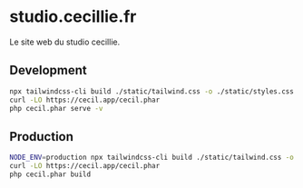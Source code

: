 # studio.cecillie.fr

Le site web du studio cecillie.

## Development

```bash
npx tailwindcss-cli build ./static/tailwind.css -o ./static/styles.css
curl -LO https://cecil.app/cecil.phar
php cecil.phar serve -v
```

## Production

```bash
NODE_ENV=production npx tailwindcss-cli build ./static/tailwind.css -o ./static/styles.css
curl -LO https://cecil.app/cecil.phar
php cecil.phar build
```
